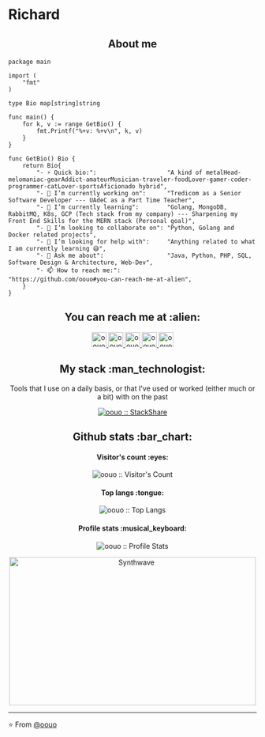 # Richard

<h2 align="center">About me</h2>

```golang
package main

import (
	"fmt"
)

type Bio map[string]string

func main() {
	for k, v := range GetBio() {
		fmt.Printf("%+v: %+v\n", k, v)
	}
}

func GetBio() Bio {
	return Bio{
		"- ⚡ Quick bio:":                    "A kind of metalHead-melomaniac-gearAddict-amateurMusician-traveler-foodLover-gamer-coder-programmer-catLover-sportsAficionado hybrid",
		"- 🔭 I’m currently working on":      "Tredicom as a Senior Software Developer --- UAdeC as a Part Time Teacher",
		"- 🌱 I’m currently learning":        "Golang, MongoDB, RabbitMQ, K8s, GCP (Tech stack from my company) --- Sharpening my Front End Skills for the MERN stack (Personal goal)",
		"- 👯 I’m looking to collaborate on": "Python, Golang and Docker related projects",
		"- 🤔 I’m looking for help with":     "Anything related to what I am currently learning 😅",
		"- 💬 Ask me about":                  "Java, Python, PHP, SQL, Software Design & Architecture, Web-Dev",
		"- 📫 How to reach me:":              "https://github.com/oouo#you-can-reach-me-at-alien",
	}
}
```

<h2 align="center">You can reach me at :alien:</h2>

<p align="center">
  <a href="https://dev.to/oouo">
    <img src="https://d2fltix0v2e0sb.cloudfront.net/dev-badge.svg" alt="oouo's DEV Profile" height="30" width="30">
  </a>

  <a href="https://stackoverflow.com/users/16484481/oouo?tab=profile">
    <img src="https://www.vectorlogo.zone/logos/stackoverflow/stackoverflow-icon.svg" alt="oouo's Stack Overflow Profile" height="30" width="30">
  </a>

  <a href="https://meta.stackexchange.com/users/1152910/oouo">
    <img src="https://www.vectorlogo.zone/logos/stackexchange/stackexchange-icon.svg" alt="oouo's Stack Exchange Profile" height="30" width="30">
  </a>

  <a href="https://stackshare.io/oouo">
    <img src="https://cdn.worldvectorlogo.com/logos/stackshare.svg" alt="oouo's StackShare Profile" height="30" width="30">
  </a>
  
  <a href="https://gitlab.com/oouo">
    <img src="https://www.vectorlogo.zone/logos/gitlab/gitlab-icon.svg" alt="oouo's GitLab Profile" height="30" width="30">
  </a>
</p>

<h2 align="center">My stack :man_technologist:</h2>

<p align="center">Tools that I use on a daily basis, or that I've used or worked (either much or a bit) with on the past</p>
<p align="center">
  <a href="https://stackshare.io/oouo/my-stack">
    <img src="http://img.shields.io/badge/tech-stack-0690fa.svg?style=flat" alt="oouo :: StackShare" />
  </a>
</p>

<h2 align="center">Github stats :bar_chart:</h2>

<h4 align="center">Visitor's count :eyes:</h4>

<p align="center"><img src="https://profile-counter.glitch.me/{oouo}/count.svg" alt="oouo :: Visitor's Count" /></p>

<h4 align="center">Top langs :tongue:</h4>

<p align="center"><img src="https://github-readme-stats.vercel.app/api/top-langs/?username=oouo&langs_count=10&theme=tokyonight&layout=compact" alt="oouo :: Top Langs" /></p>

<h4 align="center">Profile stats :musical_keyboard:</h4>

<p align="center"><img src="https://github-readme-stats.vercel.app/api?username=oouo&show_icons=true&theme=synthwave" alt="oouo :: Profile Stats" /></p>

<p align="center"><img src="https://thumbs.gfycat.com/GoodnaturedFondGaur-size_restricted.gif" alt="Synthwave" height="300" width="500"></p>

---

⭐️ From [@oouo](https://github.com/oouo)
